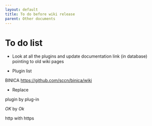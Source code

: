 ```yaml
---
layout: default
title: To do before wiki release
parent: Other documents
---
```


# To do list

- Look at all the plugins and update documentation link (in database) pointing to old wiki pages

- Plugin list

BINICA https://github.com/sccn/binica/wiki

- Replace

plugin by plug-in

*OK* by *Ok*

http with https


